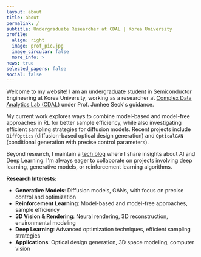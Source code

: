 ```yaml
---
layout: about
title: about
permalink: /
subtitle: Undergraduate Researcher at CDAL | Korea University 
profile:
  align: right
  image: prof_pic.jpg
  image_circular: false
  more_info: >
news: true
selected_papers: false
social: false
---
```


Welcome to my website! I am an undergraduate student in Semiconductor Engineering at Korea University, working as a researcher at [Complex Data Analytics Lab (CDAL)](https://sites.google.com/view/ku-cdal) under Prof. Junhee Seok's guidance.

My current work explores ways to combine model-based and model-free approaches in RL for better sample efficiency, while also investigating efficient sampling strategies for diffusion models. Recent projects include `DiffOptics` (diffusion-based optical design generation) and `OpticalGAN` (conditional generation with precise control parameters).

Beyond research, I maintain a [tech blog](https://www.jaewon.work/blog) where I share insights about AI and Deep Learning. I'm always eager to collaborate on projects involving deep learning, generative models, or reinforcement learning algorithms.

**Research Interests:**
* **Generative Models**: Diffusion models, GANs, with focus on precise control and optimization
* **Reinforcement Learning**: Model-based and model-free approaches, sample efficiency
* **3D Vision & Rendering**: Neural rendering, 3D reconstruction, environmental modeling
* **Deep Learning**: Advanced optimization techniques, efficient sampling strategies
* **Applications**: Optical design generation, 3D space modeling, computer vision
